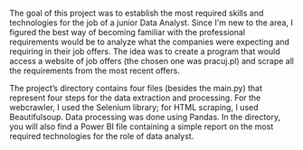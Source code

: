 The goal of this project was to establish the most required skills and technologies for the job of a junior Data Analyst. Since I'm new to the area, I figured the best way of becoming familiar with the professional requirements would be to analyze what the companies were expecting and requiring in their job offers. The idea was to create a program that would access a website of job offers (the chosen one was pracuj.pl) and scrape all the requirements from the most recent offers.

The project’s directory contains four files (besides the main.py) that represent four steps for the data extraction and processing. For the webcrawler, I used the Selenium library; for HTML scraping, I used Beautifulsoup. Data processing was done using Pandas. In the directory, you will also find a Power BI file containing a simple report on the most required technologies for the role of data analyst.
